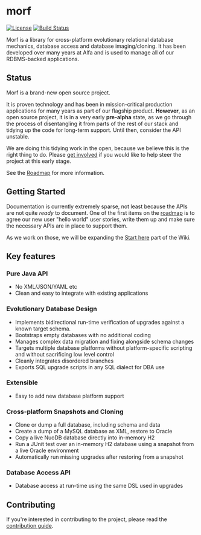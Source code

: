 # morf

[![License](https://img.shields.io/badge/License-Apache%202.0-blue.svg)](https://opensource.org/licenses/Apache-2.0)
[![Build Status](https://travis-ci.org/alfasoftware/morf.svg?branch=master)](https://travis-ci.org/alfasoftware/morf)

Morf is a library for cross-platform evolutionary relational database mechanics, database access and database imaging/cloning.  It has been developed over many years at Alfa and is used to manage all of our RDBMS-backed applications.

## Status

Morf is a brand-new open source project.

It is proven technology and has been in mission-critical production applications for many years as part of our flagship product.  **However**, as an open source project, it is in a very early **pre-alpha** state, as we go through the process of disentangling it from parts of the rest of our stack and tidying up the code for long-term support. Until then, consider the API unstable.

We are doing this tidying work in the open, because we believe this is the right thing to do.  Please [get involved](https://github.com/alfasoftware/morf/wiki/Contributing) if you would like to help steer the project at this early stage.

See the [Roadmap](https://github.com/alfasoftware/morf/wiki/Roadmap) for more information.

## Getting Started
Documentation is currently extremely sparse, not least because the APIs are not quite _ready_ to document.  One of the first items on the [roadmap](Roadmap.md) is to agree our new user "hello world" user stories, write them up and make sure the necessary APIs are in place to support them.

As we work on those, we will be expanding the [Start here](https://github.com/alfasoftware/morf/wiki/Start-Here) part of the Wiki.

## Key features

### Pure Java API
- No XML/JSON/YAML etc
- Clean and easy to integrate with existing applications

### Evolutionary Database Design
- Implements bidirectional run-time verification of upgrades against a known target schema.
- Bootstraps empty databases with no additional coding
- Manages complex data migration and fixing alongside schema changes
- Targets multiple database platforms without platform-specific scripting and without sacrificing low level control
- Cleanly integrates disordered branches
- Exports SQL upgrade scripts in any SQL dialect for DBA use

### Extensible
- Easy to add new database platform support

### Cross-platform Snapshots and Cloning
- Clone or dump a full database, including schema and data
- Create a dump of a MySQL database as XML, restore to Oracle
- Copy a live NuoDB database directly into in-memory H2
- Run a JUnit test over an in-memory H2 database using a snapshot from a live Oracle environment
- Automatically run missing upgrades after restoring from a snapshot

### Database Access API
- Database access at run-time using the same DSL used in upgrades

## Contributing
If you're interested in contributing to the project, please read the [contribution guide](https://github.com/alfasoftware/morf/wiki/Contributing).
